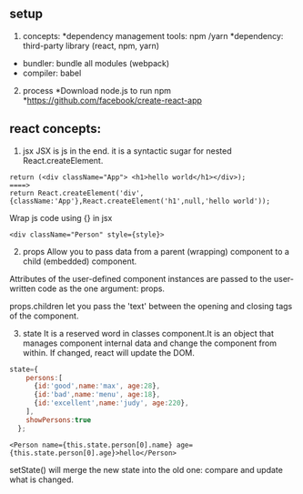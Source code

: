 ## setup
1. concepts: 
*dependency management tools: npm /yarn 
*dependency: third-party library (react, npm, yarn)
* bundler: bundle all modules (webpack)
* compiler: babel
2. process
*Download node.js to run npm
*https://github.com/facebook/create-react-app
    
    
## react concepts:

1. jsx 
JSX is js in the end. it is a syntactic sugar for nested React.createElement.

```
return (<div className="App"> <h1>hello world</h1></div>);
====>
return React.createElement('div',{className:'App'},React.createElement('h1',null,'hello world'));
```   
Wrap js code using {} in jsx
```
<div className="Person" style={style}>
```

2. props
Allow you to pass data from a parent (wrapping) component to a child (embedded) component.

Attributes of the user-defined component instances are passed to the user-written code as the one argument: props. 

props.children let you pass the 'text' between the opening and closing tags of the component.

3. state 
It is a reserved word in classes component.It is an object that manages component internal data and change the component from within. If changed, react will update the DOM. 

```javascript
state={
    persons:[
      {id:'good',name:'max', age:28},
      {id:'bad',name:'menu', age:18},
      {id:'excellent',name:'judy', age:220},
    ],
    showPersons:true
  };
```
```
<Person name={this.state.person[0].name} age={this.state.person[0].age}>hello</Person>
```

setState() will merge the new state into the old one: compare and update what is changed.
